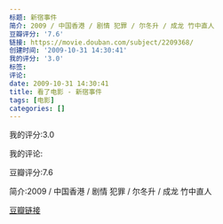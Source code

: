 ```yaml
---
标题: 新宿事件
简介: 2009 / 中国香港 / 剧情 犯罪 / 尔冬升 / 成龙 竹中直人
豆瓣评分: '7.6'
链接: https://movie.douban.com/subject/2209368/
创建时间: '2009-10-31 14:30:41'
我的评分: '3.0'
标签:
评论:
date: 2009-10-31 14:30:41
title: 看了电影 - 新宿事件
tags: [电影]
categories: []
---
```


我的评分:3.0

我的评论:

豆瓣评分:7.6

简介:2009 / 中国香港 / 剧情 犯罪 / 尔冬升 / 成龙 竹中直人

[豆瓣链接](https://movie.douban.com/subject/2209368/)

